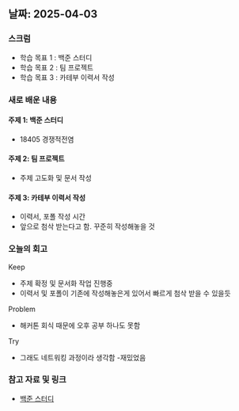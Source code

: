 ## 날짜: 2025-04-03

### 스크럼
- 학습 목표 1 : 백준 스터디
- 학습 목표 2 : 팀 프로젝트
- 학습 목표 3 : 카테부 이력서 작성

### 새로 배운 내용
#### 주제 1: 백준 스터디
- 18405 경쟁적전염

#### 주제 2: 팀 프로젝트
- 주제 고도화 및 문서 작성

#### 주제 3: 카테부 이력서 작성
- 이력서, 포폴 작성 시간
- 앞으로 첨삭 받는다고 함. 꾸준히 작성해놓을 것

### 오늘의 회고
Keep
- 주제 확정 및 문서화 작업 진행중
- 이력서 및 포폴이 기존에 작성해놓은게 있어서 빠르게 첨삭 받을 수 있을듯

Problem
- 해커톤 회식 때문에 오후 공부 하나도 못함

Try
- 그래도 네트워킹 과정이라 생각함
-재밌었음

### 참고 자료 및 링크
- [백준 스터디](https://www.acmicpc.net/source/92495349)